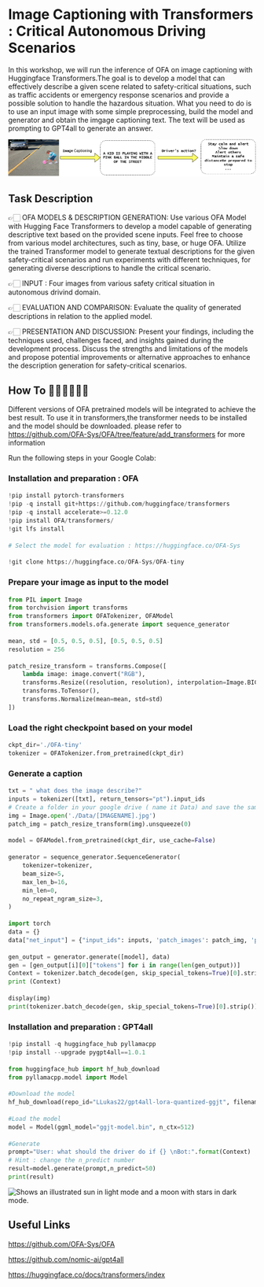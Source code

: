 # Image Captioning with Transformers : Critical Autonomous Driving Scenarios 
In this workshop, we will run the inference of OFA on image captioning with Huggingface Transformers.The goal is to develop a model that can effectively describe a given scene related to safety-critical situations, such as traffic accidents or emergency response scenarios and provide a possible solution to handle the hazardous situation. What you need to do is to use an input image with some simple preprocessing, build the model and generator and obtain the imgage captioning text. The text will be used as prompting to GPT4all to generate an answer. 

![Alt text](./SafetyCriticalDecisionforAD.png)

## Task Description

👉🏻 OFA MODELS & DESCRIPTION GENERATION: Use various OFA Model with Hugging Face Transformers to develop a model capable of generating descriptive text based on the provided scene inputs. Feel free to choose from various model architectures, such as tiny, base, or huge OFA. Utilize the trained Transformer model to generate textual descriptions for the given safety-critical scenarios and run experiments with different techniques, for generating diverse descriptions to handle the critical scenario.

👉🏻 INPUT : Four images from various safety critical situation in autonomous drivind domain.

👉🏻 EVALUATION AND COMPARISON: Evaluate the quality of generated descriptions in relation to the applied model.

👉🏻 PRESENTATION AND DISCUSSION: Present your findings, including the techniques used, challenges faced, and insights gained during the development process. Discuss the strengths and limitations of the models and propose potential improvements or alternative approaches to enhance the description generation for safety-critical scenarios.


 
## How To 👩🏻‍💻👨🏻‍💻
Different versions of OFA pretrained models will be integrated to achieve the best result. To use it in transformers,the transformer needs to be installed and the model should be downloaded. please refer to https://github.com/OFA-Sys/OFA/tree/feature/add_transformers for more information

Run the following steps in your Google Colab:

### Installation and preparation : OFA

```python
!pip install pytorch-transformers
!pip -q install git+https://github.com/huggingface/transformers
!pip -q install accelerate>=0.12.0
!pip install OFA/transformers/
!git lfs install

# Select the model for evaluation : https://huggingface.co/OFA-Sys

!git clone https://huggingface.co/OFA-Sys/OFA-tiny
```
### Prepare your image as input to the model
```python
from PIL import Image
from torchvision import transforms
from transformers import OFATokenizer, OFAModel
from transformers.models.ofa.generate import sequence_generator

mean, std = [0.5, 0.5, 0.5], [0.5, 0.5, 0.5]
resolution = 256

patch_resize_transform = transforms.Compose([
    lambda image: image.convert("RGB"),
    transforms.Resize((resolution, resolution), interpolation=Image.BICUBIC),
    transforms.ToTensor(), 
    transforms.Normalize(mean=mean, std=std)
])
```
### Load the right checkpoint based on your model 
```python
ckpt_dir='./OFA-tiny'
tokenizer = OFATokenizer.from_pretrained(ckpt_dir)
```
### Generate a caption 
```python
txt = " what does the image describe?"
inputs = tokenizer([txt], return_tensors="pt").input_ids
# Create a folder in your google drive ( name it Data) and save the samlpe images
img = Image.open('./Data/[IMAGENAME].jpg')
patch_img = patch_resize_transform(img).unsqueeze(0)

model = OFAModel.from_pretrained(ckpt_dir, use_cache=False)

generator = sequence_generator.SequenceGenerator(
    tokenizer=tokenizer,
    beam_size=5,
    max_len_b=16,
    min_len=0,
    no_repeat_ngram_size=3,
)

import torch
data = {}
data["net_input"] = {"input_ids": inputs, 'patch_images': patch_img, 'patch_masks':torch.tensor([True])}

gen_output = generator.generate([model], data)
gen = [gen_output[i][0]["tokens"] for i in range(len(gen_output))]
Context = tokenizer.batch_decode(gen, skip_special_tokens=True)[0].strip()
print (Context)

display(img)
print(tokenizer.batch_decode(gen, skip_special_tokens=True)[0].strip())
```
### Installation and preparation : GPT4all

```python
!pip install -q huggingface_hub pyllamacpp
!pip install --upgrade pygpt4all==1.0.1

from huggingface_hub import hf_hub_download
from pyllamacpp.model import Model

#Download the model
hf_hub_download(repo_id="LLukas22/gpt4all-lora-quantized-ggjt", filename="ggjt-model.bin", local_dir=".")

#Load the model
model = Model(ggml_model="ggjt-model.bin", n_ctx=512)

#Generate
prompt="User: what should the driver do if {} \nBot:".format(Context)
# Hint : change the n_predict number 
result=model.generate(prompt,n_predict=50)
print(result)
```














<picture>
  <source media="(prefers-color-scheme: dark)" srcset="https://user-images.githubusercontent.com/25423296/163456776-7f95b81a-f1ed-45f7-b7ab-8fa810d529fa.png">
  <source media="(prefers-color-scheme: light)" srcset="https://user-images.githubusercontent.com/25423296/163456779-a8556205-d0a5-45e2-ac17-42d089e3c3f8.png">
  <img alt="Shows an illustrated sun in light mode and a moon with stars in dark mode." src="https://user-images.githubusercontent.com/25423296/163456779-a8556205-d0a5-45e2-ac17-42d089e3c3f8.png">
</picture>



## Useful Links

https://github.com/OFA-Sys/OFA

https://github.com/nomic-ai/gpt4all

https://huggingface.co/docs/transformers/index

